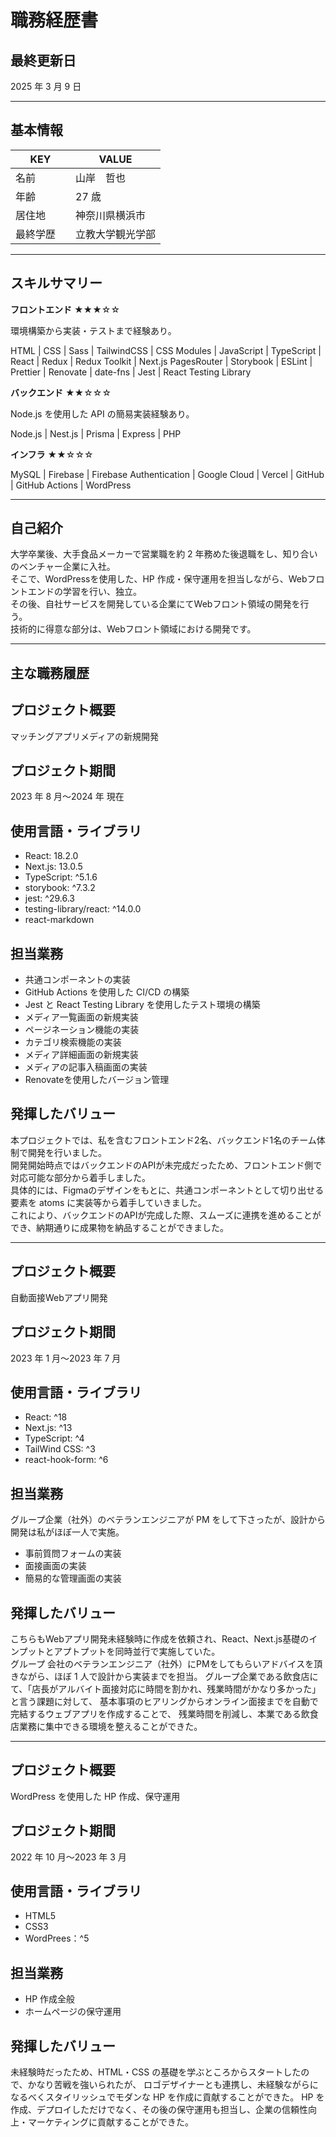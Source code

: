 # 職務経歴書

## 最終更新日

2025 年 3 月 9 日

---

## 基本情報

| KEY        | VALUE            |
| ---------- | ---------------- |
| 名前       | 山岸　哲也       |
| 年齢       | 27 歳            |
| 居住地     | 神奈川県横浜市   |
| 最終学歴　 | 立教大学観光学部 |

---

## スキルサマリー

**フロントエンド** ★★★☆☆

環境構築から実装・テストまで経験あり。

HTML | CSS | Sass | TailwindCSS | CSS Modules | JavaScript | TypeScript | React  | Redux | Redux Toolkit | Next.js PagesRouter | Storybook | ESLint | Prettier | Renovate | date-fns | Jest | React Testing Library

**バックエンド** ★★☆☆☆

Node.js を使用した API の簡易実装経験あり。

Node.js | Nest.js | Prisma | Express | PHP

**インフラ** ★★☆☆☆

MySQL | Firebase | Firebase Authentication | Google Cloud | Vercel | GitHub | GitHub Actions | WordPress

---

## 自己紹介

大学卒業後、大手食品メーカーで営業職を約 2 年務めた後退職をし、知り合いのベンチャー企業に入社。  
そこで、WordPressを使用した、HP 作成・保守運用を担当しながら、Webフロントエンドの学習を行い、独立。  
その後、自社サービスを開発している企業にてWebフロント領域の開発を行う。  
技術的に得意な部分は、Webフロント領域における開発です。

---

## 主な職務履歴


## プロジェクト概要

マッチングアプリメディアの新規開発

## プロジェクト期間

2023 年 8 月〜2024 年 現在

## 使用言語・ライブラリ

- React: 18.2.0
- Next.js: 13.0.5
- TypeScript: ^5.1.6
- storybook: ^7.3.2
- jest: ^29.6.3
- testing-library/react: ^14.0.0
- react-markdown
  
## 担当業務
- 共通コンポーネントの実装
- GitHub Actions を使用した CI/CD の構築
- Jest と React Testing Library を使用したテスト環境の構築
- メディア一覧画面の新規実装
- ページネーション機能の実装
- カテゴリ検索機能の実装
- メディア詳細画面の新規実装
- メディアの記事入稿画面の実装
- Renovateを使用したバージョン管理

## 発揮したバリュー
本プロジェクトでは、私を含むフロントエンド2名、バックエンド1名のチーム体制で開発を行いました。  
開発開始時点ではバックエンドのAPIが未完成だったため、フロントエンド側で対応可能な部分から着手しました。  
具体的には、Figmaのデザインをもとに、共通コンポーネントとして切り出せる要素を atoms に実装等から着手していきました。      
これにより、バックエンドのAPIが完成した際、スムーズに連携を進めることができ、納期通りに成果物を納品することができました。    


---

## プロジェクト概要

自動面接Webアプリ開発

## プロジェクト期間

2023 年 1 月〜2023 年 7 月

## 使用言語・ライブラリ

- React: ^18
- Next.js: ^13
- TypeScript: ^4
- TailWind CSS: ^3
- react-hook-form: ^6

## 担当業務

グループ企業（社外）のベテランエンジニアが PM をして下さったが、設計から開発は私がほぼ一人で実施。
- 事前質問フォームの実装
- 面接画面の実装
- 簡易的な管理画面の実装

## 発揮したバリュー

こちらもWebアプリ開発未経験時に作成を依頼され、React、Next.js基礎のインプットとアプトプットを同時並行で実施していた。  
グループ 会社のベテランエンジニア（社外）にPMをしてもらいアドバイスを頂きながら、ほぼ 1 人で設計から実装までを担当。
グループ企業である飲食店にて、「店長がアルバイト面接対応に時間を割かれ、残業時間がかなり多かった」と言う課題に対して、
基本事項のヒアリングからオンライン面接までを自動で完結するウェブアプリを作成することで、
残業時間を削減し、本業である飲食店業務に集中できる環境を整えることができた。

---

## プロジェクト概要

WordPress を使用した HP 作成、保守運用

## プロジェクト期間

2022 年 10 月〜2023 年 3 月

## 使用言語・ライブラリ

- HTML5
- CSS3
- WordPrees：^5

## 担当業務

- HP 作成全般
- ホームページの保守運用

## 発揮したバリュー

未経験時だったため、HTML・CSS の基礎を学ぶところからスタートしたので、かなり苦戦を強いられたが、
ロゴデザイナーとも連携し、未経験ながらになるべくスタイリッシュでモダンな HP を作成に貢献することができた。
HP を作成、デプロイしただけでなく、その後の保守運用も担当し、企業の信頼性向上・マーケティングに貢献することができた。




